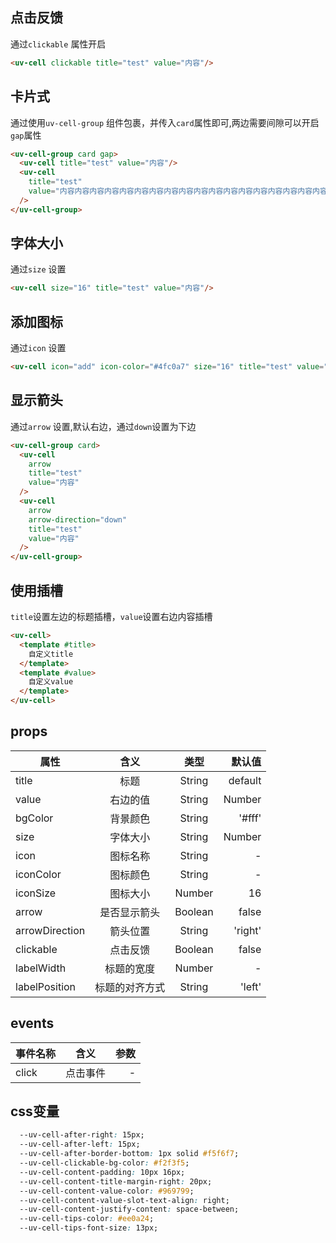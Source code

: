 <script setup>
import useCompStore from '../store/copname.js'
import { onMounted } from 'vue'
const compStore =useCompStore()

onMounted(()=>{
  compStore.updateName('cell')
  console.log('currentName',compStore.currentName)
})

</script>

## 点击反馈

通过`clickable` 属性开启

```html
<uv-cell clickable title="test" value="内容"/>
```

## 卡片式

通过使用`uv-cell-group` 组件包裹，并传入`card`属性即可,两边需要间隙可以开启`gap`属性

```html
<uv-cell-group card gap>
  <uv-cell title="test" value="内容"/>
  <uv-cell
    title="test"
    value="内容内容内容内容内容内容内容内容内容内容内容内容内容内容内容内容内容内容内容内容内容内容内容内容内容内容内容内容"
  />
</uv-cell-group>
```

## 字体大小

通过`size` 设置

```html
<uv-cell size="16" title="test" value="内容"/>
```

## 添加图标

通过`icon` 设置

```html
<uv-cell icon="add" icon-color="#4fc0a7" size="16" title="test" value="内容"/>
```

## 显示箭头

通过`arrow` 设置,默认右边，通过`down`设置为下边

```html
<uv-cell-group card>
  <uv-cell
    arrow
    title="test"
    value="内容"
  />
  <uv-cell
    arrow
    arrow-direction="down"
    title="test"
    value="内容"
  />
</uv-cell-group>
```

## 使用插槽

`title`设置左边的标题插槽，`value`设置右边内容插槽

```html
<uv-cell>
  <template #title>
    自定义title
  </template>
  <template #value>
    自定义value
  </template>
</uv-cell>
```
## props

| 属性         |     含义     |  类型   |   默认值 |
| ------------ | :----------: | :-----: | -------: |
| title         |   标题   | String  |  default |
| value      | 右边的值 | String | Number | Boolean  |        - |
| bgColor        |   背景颜色   | String  |  '#fff' |
| size         |   字体大小   | String | Number  | '14' |
| icon        |  图标名称  | String |    - |
| iconColor    |   图标颜色   | String  |        - |
| iconSize     |   图标大小   | Number  |       16 |
| arrow |   是否显示箭头   | Boolean  |  false |
| arrowDirection |   箭头位置   | String  |  'right' |
| clickable |   点击反馈   | Boolean  |  false |
| labelWidth |   标题的宽度   | Number  |  - |
| labelPosition |   标题的对齐方式   | String  |  'left' |

## events

| 事件名称 |   含义   | 参数 |
| -------- | :------: | ---: |
| click    | 点击事件 |    - |

## css变量

```css
  --uv-cell-after-right: 15px;
  --uv-cell-after-left: 15px;
  --uv-cell-after-border-bottom: 1px solid #f5f6f7;
  --uv-cell-clickable-bg-color: #f2f3f5;
  --uv-cell-content-padding: 10px 16px;
  --uv-cell-content-title-margin-right: 20px;
  --uv-cell-content-value-color: #969799;
  --uv-cell-content-value-slot-text-align: right;
  --uv-cell-content-justify-content: space-between;
  --uv-cell-tips-color: #ee0a24;
  --uv-cell-tips-font-size: 13px;
```
